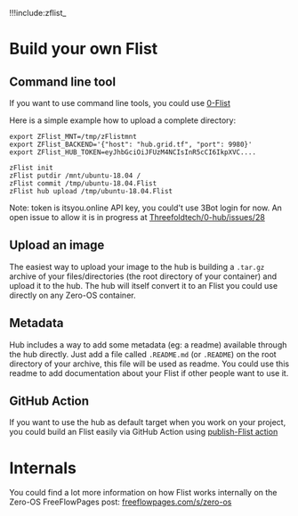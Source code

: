 !!!include:zflist_

# Build your own Flist

## Command line tool

If you want to use command line tools, you could use [0-Flist](https://github.com/Threefoldtech/0-Flist/tree/development-v2)

Here is a simple example how to upload a complete directory:

```
export ZFlist_MNT=/tmp/zFlistmnt
export ZFlist_BACKEND='{"host": "hub.grid.tf", "port": 9980}'
export ZFlist_HUB_TOKEN=eyJhbGciOiJFUzM4NCIsInR5cCI6IkpXVC....

zFlist init
zFlist putdir /mnt/ubuntu-18.04 /
zFlist commit /tmp/ubuntu-18.04.Flist
zFlist hub upload /tmp/ubuntu-18.04.Flist
```

Note: token is itsyou.online API key, you could't use 3Bot login for now.
An open issue to allow it is in progress at [Threefoldtech/0-hub/issues/28](https://github.com/Threefoldtech/0-hub/issues/28)


## Upload an image

The easiest way to upload your image to the hub is building a `.tar.gz` archive of your files/directories
(the root directory of your container) and upload it to the hub. The hub will itself convert it to an Flist
you could use directly on any Zero-OS container.

## Metadata

Hub includes a way to add some metadata (eg: a readme) available through the hub directly. Just add a file
called `.README.md` (or `.README`) on the root directory of your archive, this file will be used as
readme. You could use this readme to add documentation about your Flist if other people want to use it.

<!-- Add link to example when this will be available on the production hub -->

## GitHub Action

If you want to use the hub as default target when you work on your project, you could build an Flist
easily via GitHub Action using [publish-Flist action](https://github.com/Threefoldtech/publish-Flist)

# Internals

You could find a lot more information on how Flist works internally on the Zero-OS FreeFlowPages post: 
[freeflowpages.com/s/zero-os](https://freeflowpages.com/s/zero-os/?contentId=9396)

